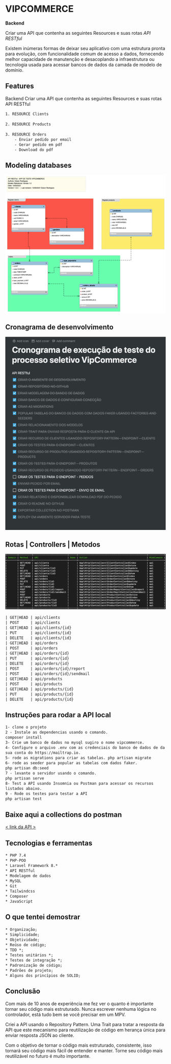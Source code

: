 
# VIPCOMMERCE
**Backend**

Criar uma API que contenha as seguintes Resources e
suas rotas
*API RESTful*


Existem inúmeras formas de deixar seu aplicativo com uma estrutura pronta para evolução, com funcionalidade comum de acesso a dados, fornecendo melhor capacidade de manutenção e desacoplando a infraestrutura ou tecnologia usada para acessar bancos de dados da camada de modelo de domínio.


## Features
Backend
Criar uma API que contenha as seguintes Resources e
suas rotas
API RESTful

    1. RESOURCE Clients

    2. RESOURCE Products

    3. RESOURCE Orders
        - Enviar pedido por email
        - Gerar pedido em pdf
        - Download do pdf


## Modeling databases
![Screenshot](/public/images/modelo_database_1_0_4.png)


## Cronagrama de desenvolvimento
![Screenshot](/public/images/cronagrama_de_desenvolvimento_v3.png)


## Rotas | Controllers | Metodos
![Screenshot](/public/images/routes_v3.png)
<!--ts-->
    | GET|HEAD | api/clients
    | POST     | api/clients
    | GET|HEAD | api/clients/{id}
    | PUT      | api/clients/{id}
    | DELETE   | api/clients/{id}
    | GET|HEAD | api/orders
    | POST     | api/orders
    | GET|HEAD | api/orders/{id}
    | PUT      | api/orders/{id}
    | DELETE   | api/orders/{id}
    | POST     | api/orders/{id}/report
    | POST     | api/orders/{id}/sendmail   
    | GET|HEAD | api/products   
    | POST     | api/products   
    | GET|HEAD | api/products/{id}
    | PUT      | api/products/{id}
    | DELETE   | api/products/{id}
<!--te-->

## Instruções para rodar a API local
<!--ts-->
    1- clone o projeto
    2 - Instale as dependencias usando o comando.
    composer install
    3- Crie um banco de dados no mysql sugiro o nome vipcommerce.
    4- Configure o arquivo .env com as credenciais do banco de dados de da sua conta do https://mailtrap.io.
    5- rode as migrations para criar as tabelas. php artisan migrate
    6- rode as seeder para popular as tabelas com dados faker. 
    php artisan db:seed
    7 - levante o servidor usando o comando.
    php artisan serve    
    8- Test a API usando Insomnia ou Postman para acessar os recursos listados abaixo.
    9 - Rode os testes para testar a API
    php artisan test
<!--te-->


## Baixe aqui a collections do postman
[< link da API >](https://github.com/edsonrodsilva/vipcommerce/blob/master/public/API-VIPCOMMENCE.postman_collection.json)


## Tecnologias e ferramentas
<!--ts-->    
    * PHP 7.4
    * PHP-POO
    * Laravel Framework 8.*
    * API RESTful
    * Modelagem de dados
    * MySQL
    * Git
    * Tailwindcss
    * Composer
    * JavaScript
<!--te-->

## O que tentei demostrar ##
<!--ts-->
    * Organização;
    * Simplicidade;
    * Objetividade;
    * Reúso de código;
    * TDD *;
    * Testes unitários *;
    * Testes de integração *;
    * Padronização de código;
    * Padrões de projeto;
    * Alguns dos princípios de SOLID;
<!--te-->

## Conclusão ##
Com mais de 10 anos de experiência me fez ver o quanto é importante tornar seu código mais estruturado. Nunca escrever nenhuma lógica no controlador, está tudo bem se você precisar em um MPV.

Criei a API usando o Repository Pattern. 
Uma Trait para tratar a resposta da API que este mecanismo para reutilização de código em herança única para enviar resposta JSON ao cliente.

Com o objetivo de tornar o código mais estruturado, consistente, isso tornará seu código mais fácil de entender e manter.
Torne seu código mais reutilizável no futuro é muito importante.
